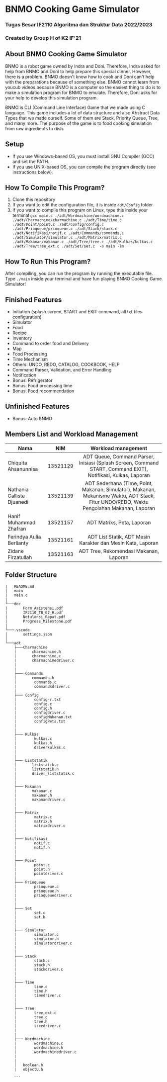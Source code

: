 # BNMO Cooking Game Simulator

### Tugas Besar IF2110 Algoritma dan Struktur Data 2022/2023
### Created by Group H of K2 IF'21

## About BNMO Cooking Game Simulator
BNMO is a robot game owned by Indra and Doni. Therefore, Indra asked for help from BNMO and Doni to help prepare this special dinner. However, there is a problem. BNMO doesn't know how to cook and Doni can't help with the preparations because of something else. BNMO cannot learn from youcub videos because BNMO is a computer so the easiest thing to do is to make a simulation program for BNMO to emulate. Therefore, Doni asks for your help to develop this simulation program.

BNMO is CLI (Command Line Interface) Game that we made using C language. This game includes a lot of data structure and also Abstract Data Types that we made ourself. Some of them are Stack, Priority Queue, Tree, and many more. The purpose of the game is to food cooking simulation from raw ingredients to dish.

## Setup

- If you use Windows-based OS, you must install GNU Compiler (GCC) and set the PATH.
- If you use UNIX-based OS, you can compile the program directly (see instructions below).

## How To Compile This Program?

1. Clone this repository
2. If you want to edit the configuration file, it is inside `adt/Config` folder
3. If you want to compile this program on Linux, type this inside your terminal `gcc main.c ./adt/Wordmachine/wordmachine.c ./adt/Charmachine/charmachine.c ./adt/Time/time.c ./adt/Point/point.c ./adt/Config/config.c ./adt/Prioqueue/prioqueue.c ./adt/Stack/stack.c ./adt/Notifikasi/notif.c ./adt/Commands/commands.c ./adt/Simulator/simulator.c ./adt/Matrix/matrix.c ./adt/Makanan/makanan.c ./adt/Tree/tree.c ./adt/Kulkas/kulkas.c ./adt/Tree/tree_ext.c ./adt/Set/set.c  -o main -lm`

## How To Run This Program?
After compiling, you can run the program by running the executable file. Type `./main` inside your terminal and have fun playing BNMO Cooking Game Simulator!

## Finished Features

- Initiation (splash screen, START and EXIT command, all txt files configuration)
- Simulator
- Food
- Recipe
- Inventory
- Command to order food and Delivery
- Map
- Food Processing
- Time Mechanism
- Others: UNDO, REDO, CATALOG, COOKBOOK, HELP
- Command Parser, Validation, and Error Handling
- Notification
- Bonus: Refrigerator
- Bonus: Food processing time
- Bonus: Food recommendation

## Unfinished Features
- Bonus: Auto BNMO

## Members List and Workload Management

| Nama                           |   NIM    |                                                   Workload management                                                   |
| ------------------------------ | :------: | :---------------------------------------------------------------------------------------------------------------------: |
| Chiquita Ahsanunnisa       | 13521129 |                                     ADT Queue, Command Parser, Inisiasi (Splash Screen, Command START, Command EXIT), Notifikasi, Kulkas, Laporan                                   |
| Nathania Callista Djuanedi | 13521139 |                                     ADT Sederhana (Time, Point, Makanan, Simulator), Makanan, Mekanisme Waktu, ADT Stack, Fitur UNDO/REDO, Waktu Pengolahan Makanan, Laporan         |
| Hanif Muhammad Zhafran     | 13521157 |                                     ADT Matriks, Peta, Laporan                                                   |
| Ferindya Aulia Berlianty   | 13521161 |                                     ADT List Statik, ADT Mesin Karakter dan Mesin Kata, Laporan                  |
| Zidane Firzatullah         | 13521163 |                                     ADT Tree, Rekomendasi Makanan, Laporan                                       | 

## Folder Structure

```
|   README.md
|   main
|   main.c
|
└───doc
|       Form_Asistensi.pdf
|       IF2110_TB_02_H.pdf 
|       Notulensi_Rapat.pdf 
|       Progress_Milestone.pdf 
|
└───.vscode
│       settings.json
│
└───adt
    ├───Charmachine 
    |       charmachine.h
    |       charmachine.c
    |       charmachinedriver.c
    |
    |
    ├─── Commands
    |       commands.h
    |        commands.c
    |        commandsdriver.c
    |    
    ├─── Config
    |        config-r.txt
    |        config.c
    |        config.h
    |        configdriver.c
    |        configMakanan.txt
    |        configPeta.txt
    |
    |
    ├─── Kulkas
    |        kulkas.c
    |        kulkas.h
    |        driverkulkas.c
    |
    |
    ├─── Liststatik
    |       liststatik.c
    |       liststatik.h
    |       driver_liststatik.c
    |
    |
    ├─── Makanan
    |       makanan.c
    |       makanan.h
    |       makanandriver.c
    |
    |
    ├─── Matrix
    |        matrix.c
    |        matrix.h
    |        matrixdriver.c
    |        
    |        
    ├─── Notifikasi
    |        notif.c
    |        notif.h
    |        
    |        
    ├─── Point
    |        point.c
    |        point.h
    |        pointdriver.c
    |            
    ├─── Prioqueue
    |        prioqueue.c
    |        prioqueue.h
    |        prioqueuedriver.c
    |        
    |        
    ├─── Set
    |        set.c
    |        set.h
    |        
    |        
    ├─── Simulator
    |        simulator.c
    |        simulator.h
    |        simulatordriver.c
    |        
    |        
    ├─── Stack
    |        stack.c
    |        stack.h
    |        stackdriver.c
    |        
    |        
    ├─── Time 
    |        time.c
    |        time.h
    |        timedriver.c
    |        
    |        
    ├─── Tree
    |        tree_ext.c
    |        tree.c
    |        tree.h
    |        treedriver.c
    |        
    |        
    ├─── Wordmachine
    |        wordmachine.c
    |        wordmachine.h
    |        wordmachinedriver.c
    |        
    |        
    │   boolean.h
    |   objectU.h
    
    ```
